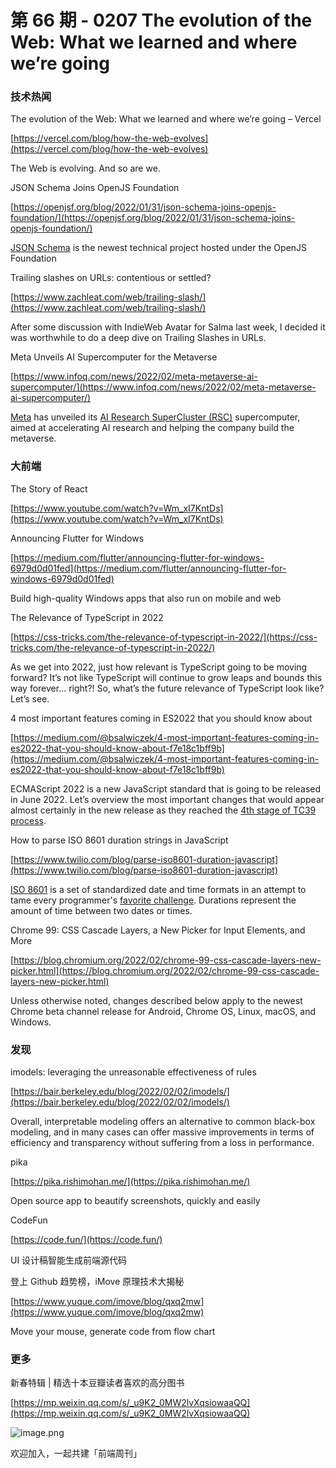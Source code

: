 # 第 66 期 - 0207 The evolution of the Web: What we learned and where we’re going
### 技术热闻
The evolution of the Web: What we learned and where we’re going – Vercel

[https://vercel.com/blog/how-the-web-evolves](https://vercel.com/blog/how-the-web-evolves)

The Web is evolving. And so are we.

JSON Schema Joins OpenJS Foundation

[https://openjsf.org/blog/2022/01/31/json-schema-joins-openjs-foundation/](https://openjsf.org/blog/2022/01/31/json-schema-joins-openjs-foundation/)

[JSON Schema](https://json-schema.org/) is the newest technical project hosted under the OpenJS Foundation

Trailing slashes on URLs: contentious or settled?

[https://www.zachleat.com/web/trailing-slash/](https://www.zachleat.com/web/trailing-slash/)

After some discussion with IndieWeb Avatar for Salma last week, I decided it was worthwhile to do a deep dive on Trailing Slashes in URLs.

Meta Unveils AI Supercomputer for the Metaverse

[https://www.infoq.com/news/2022/02/meta-metaverse-ai-supercomputer/](https://www.infoq.com/news/2022/02/meta-metaverse-ai-supercomputer/)

[Meta](https://about.facebook.com/meta) has unveiled its [AI Research SuperCluster (RSC)](https://ai.facebook.com/blog/ai-rsc) supercomputer, aimed at accelerating AI research and helping the company build the metaverse.

### 大前端
The Story of React

[https://www.youtube.com/watch?v=Wm_xI7KntDs](https://www.youtube.com/watch?v=Wm_xI7KntDs)


Announcing Flutter for Windows

[https://medium.com/flutter/announcing-flutter-for-windows-6979d0d01fed](https://medium.com/flutter/announcing-flutter-for-windows-6979d0d01fed)

Build high-quality Windows apps that also run on mobile and web

The Relevance of TypeScript in 2022

[https://css-tricks.com/the-relevance-of-typescript-in-2022/](https://css-tricks.com/the-relevance-of-typescript-in-2022/)

As we get into 2022, just how relevant is TypeScript going to be moving forward? It’s not like TypeScript will continue to grow leaps and bounds this way forever… right?! So, what’s the future relevance of TypeScript look like? Let’s see.

4 most important features coming in ES2022 that you should know about

[https://medium.com/@bsalwiczek/4-most-important-features-coming-in-es2022-that-you-should-know-about-f7e18c1bff9b](https://medium.com/@bsalwiczek/4-most-important-features-coming-in-es2022-that-you-should-know-about-f7e18c1bff9b)

ECMAScript 2022 is a new JavaScript standard that is going to be released in June 2022. Let’s overview the most important changes that would appear almost certainly in the new release as they reached the [4th stage of TC39 process](https://tc39.es/process-document/).

How to parse ISO 8601 duration strings in JavaScript

[https://www.twilio.com/blog/parse-iso8601-duration-javascript](https://www.twilio.com/blog/parse-iso8601-duration-javascript)

[ISO 8601](https://en.wikipedia.org/wiki/ISO_8601) is a set of standardized date and time formats in an attempt to tame every programmer's [favorite challenge](https://www.reddit.com/r/ProgrammerHumor/comments/j7g110/how_to_use_dates_in_javascript/). Durations represent the amount of time between two dates or times.

Chrome 99: CSS Cascade Layers, a New Picker for Input Elements, and More

[https://blog.chromium.org/2022/02/chrome-99-css-cascade-layers-new-picker.html](https://blog.chromium.org/2022/02/chrome-99-css-cascade-layers-new-picker.html)

Unless otherwise noted, changes described below apply to the newest Chrome beta channel release for Android, Chrome OS, Linux, macOS, and Windows.

### 发现
imodels: leveraging the unreasonable effectiveness of rules

[https://bair.berkeley.edu/blog/2022/02/02/imodels/](https://bair.berkeley.edu/blog/2022/02/02/imodels/)

Overall, interpretable modeling offers an alternative to common black-box modeling, and in many cases can offer massive improvements in terms of efficiency and transparency without suffering from a loss in performance.

pika

[https://pika.rishimohan.me/](https://pika.rishimohan.me/)

Open source app to beautify screenshots, quickly and easily

CodeFun

[https://code.fun/](https://code.fun/)

UI 设计稿智能生成前端源代码

登上 Github 趋势榜，iMove 原理技术大揭秘

[https://www.yuque.com/imove/blog/qxq2mw](https://www.yuque.com/imove/blog/qxq2mw)

Move your mouse, generate code from flow chart

### 更多
新春特辑 | 精选十本豆瓣读者喜欢的高分图书

[https://mp.weixin.qq.com/s/_u9K2_0MW2lvXqsiowaaQQ](https://mp.weixin.qq.com/s/_u9K2_0MW2lvXqsiowaaQQ)

![image.png](https://cdn.nlark.com/yuque/0/2020/png/85771/1605930034828-7fc81343-651f-4a15-8465-eebe5a23cf61.png#crop=0&crop=0&crop=1&crop=1&height=31&id=C5Hpa&margin=%5Bobject%20Object%5D&name=image.png&originHeight=90&originWidth=2186&originalType=binary&ratio=1&rotation=0&showTitle=false&size=14325&status=done&style=none&title=&width=746)


欢迎加入，一起共建「前端周刊」
